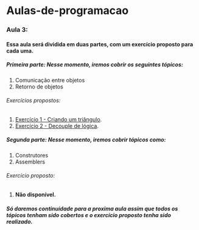 # Aulas-de-programacao

### Aula 3:

#### Essa aula será dividida em duas partes, com um exercício proposto para cada uma.

##### Primeira parte: Nesse momento, iremos cobrir os seguintes tópicos:

1. Comunicação entre objetos
2. Retorno de objetos

###### Exercícios propostos:

1. [Exercício 1 - Criando um triângulo](./Exercise1).
2. [Exercício 2 - Decouple de lógica](./Exercise2).

##### Segunda parte: Nesse momento, iremos cobrir tópicos como:

1. Construtores
2. Assemblers

###### Exercício proposto:

1. **Não disponível.**




##### Só daremos continuidade para a proxima aula assim que todos os tópicos tenham sido cobertos e o exercício proposto tenha sido realizado. 